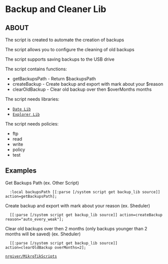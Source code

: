 # Backup and Cleaner Lib

## ABOUT

The script is created to automate the creation of backups

The script allows you to configure the cleaning of old backups

The script supports saving backups to the USB drive

The script contains functions:

 - getBackupsPath - Return $backupsPath
 - createBackup - Create backup and export with mark about your $reason
 - clearOldBackup - Clear old backup over then $overMonths months
 
The script needs libraries:

 - [`Date Lib`](https://github.com/nrgiver/MikroTikScripts/tree/master/Date%20Lib)
 - [`Explorer Lib`](https://github.com/nrgiver/MikroTikScripts/tree/master/Explorer%20Lib)
 
The script needs policies:

 - ftp
 - read
 - write
 - policy
 - test
 
## Examples

Get Backups Path (ex. Other Script)

      :local backupsPath [[:parse [/system script get backup_lib source]] action=getBackupsPath];

Create backup and export with mark about your reason (ex. Sheduler)

      [[:parse [/system script get backup_lib source]] action=createBackup reason="auto_every_weak"];

Clear old backups over then 2 months (only backups younger than 2 months will be saved) (ex. Sheduler)

      [[:parse [/system script get backup_lib source]] action=clearOldBackup overMonths=2];

[`nrgiver/MikroTikScripts`](https://github.com/nrgiver/MikroTikScripts)